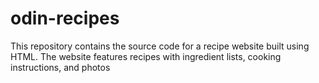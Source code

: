 # odin-recipes
This repository contains the source code for a recipe website built using HTML. The website features recipes with ingredient lists, cooking instructions, and photos
